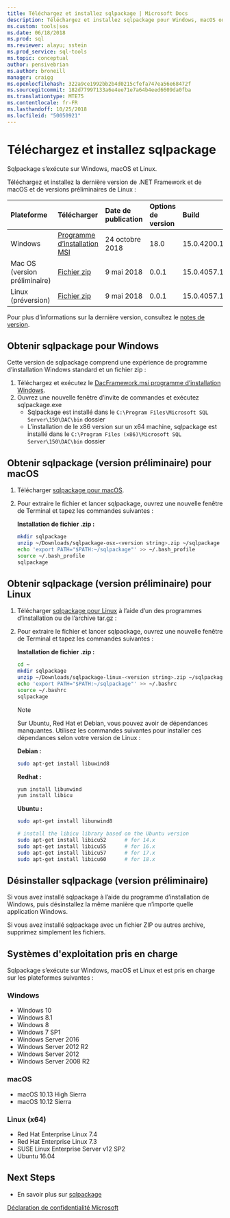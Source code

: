 ```yaml
---
title: Téléchargez et installez sqlpackage | Microsoft Docs
description: Téléchargez et installez sqlpackage pour Windows, macOS ou Linux
ms.custom: tools|sos
ms.date: 06/18/2018
ms.prod: sql
ms.reviewer: alayu; sstein
ms.prod_service: sql-tools
ms.topic: conceptual
author: pensivebrian
ms.author: broneill
manager: craigg
ms.openlocfilehash: 322a9ce1992bb2b4d0215cfefa747ea56e68472f
ms.sourcegitcommit: 182d77997133a6e4ee71e7a64b4eed6609da0fba
ms.translationtype: MTE75
ms.contentlocale: fr-FR
ms.lasthandoff: 10/25/2018
ms.locfileid: "50050921"
---
```

# <a name="download-and-install-sqlpackage"></a>Téléchargez et installez sqlpackage

Sqlpackage s’exécute sur Windows, macOS et Linux.

Téléchargez et installez la dernière version de .NET Framework et de macOS et de versions préliminaires de Linux :

|Plateforme|Télécharger|Date de publication|Options de version|Build
|:---|:---|:---|:---|:---|
|Windows|[Programme d’installation MSI](https://go.microsoft.com/fwlink/?linkid=2033947)|24 octobre 2018|18.0|15.0.4200.1|
|Mac OS (version préliminaire)|[Fichier zip](https://go.microsoft.com/fwlink/?linkid=873927)|9 mai 2018 |0.0.1|15.0.4057.1|
|Linux (préversion)|[Fichier zip](https://go.microsoft.com/fwlink/?linkid=873926)|9 mai 2018 |0.0.1|15.0.4057.1|

Pour plus d’informations sur la dernière version, consultez le [notes de version](sqlpackage-release-notes.md).

## <a name="get-sqlpackage-for-windows"></a>Obtenir sqlpackage pour Windows

Cette version de sqlpackage comprend une expérience de programme d’installation Windows standard et un fichier zip : 

1. Téléchargez et exécutez le [DacFramework.msi programme d’installation Windows](https://go.microsoft.com/fwlink/?linkid=2033947).
2. Ouvrez une nouvelle fenêtre d’invite de commandes et exécutez sqlpackage.exe
    - Sqlpackage est installé dans le ```C:\Program Files\Microsoft SQL Server\150\DAC\bin``` dossier
    - L’installation de le x86 version sur un x64 machine, sqlpackage est installé dans le ```C:\Program Files (x86)\Microsoft SQL Server\150\DAC\bin``` dossier

## <a name="get-sqlpackage-preview-for-macos"></a>Obtenir sqlpackage (version préliminaire) pour macOS

1. Télécharger [sqlpackage pour macOS](https://go.microsoft.com/fwlink/?linkid=873927).
2. Pour extraire le fichier et lancer sqlpackage, ouvrez une nouvelle fenêtre de Terminal et tapez les commandes suivantes :

   **Installation de fichier .zip :**

   ```bash
   mkdir sqlpackage
   unzip ~/Downloads/sqlpackage-osx-<version string>.zip ~/sqlpackage 
   echo 'export PATH="$PATH:~/sqlpackage"' >> ~/.bash_profile
   source ~/.bash_profile
   sqlpackage
   ```

## <a name="get-sqlpackage-preview-for-linux"></a>Obtenir sqlpackage (version préliminaire) pour Linux

1. Télécharger [sqlpackage pour Linux](https://go.microsoft.com/fwlink/?linkid=873926) à l’aide d’un des programmes d’installation ou de l’archive tar.gz :
2. Pour extraire le fichier et lancer sqlpackage, ouvrez une nouvelle fenêtre de Terminal et tapez les commandes suivantes :

   **Installation de fichier .zip :**

   ```bash
   cd ~
   mkdir sqlpackage
   unzip ~/Downloads/sqlpackage-linux-<version string>.zip ~/sqlpackage 
   echo 'export PATH="$PATH:~/sqlpackage"' >> ~/.bashrc
   source ~/.bashrc
   sqlpackage
   ```

   > [!NOTE]
   > Sur Ubuntu, Red Hat et Debian, vous pouvez avoir de dépendances manquantes. Utilisez les commandes suivantes pour installer ces dépendances selon votre version de Linux :

   **Debian :**

   ```bash
   sudo apt-get install libuwind8
   ```

   **Redhat :**

   ```bash
   yum install libunwind
   yum install libicu
   ```

   **Ubuntu :**

   ```bash
   sudo apt-get install libunwind8

   # install the libicu library based on the Ubuntu version
   sudo apt-get install libicu52      # for 14.x
   sudo apt-get install libicu55      # for 16.x
   sudo apt-get install libicu57      # for 17.x
   sudo apt-get install libicu60      # for 18.x
   ```

## <a name="uninstall-sqlpackage-preview"></a>Désinstaller sqlpackage (version préliminaire)

Si vous avez installé sqlpackage à l’aide du programme d’installation de Windows, puis désinstallez la même manière que n’importe quelle application Windows.

Si vous avez installé sqlpackage avec un fichier ZIP ou autres archive, supprimez simplement les fichiers.

## <a name="supported-operating-systems"></a>Systèmes d'exploitation pris en charge

Sqlpackage s’exécute sur Windows, macOS et Linux et est pris en charge sur les plateformes suivantes :

### <a name="windows"></a>Windows

- Windows 10
- Windows 8.1
- Windows 8
- Windows 7 SP1
- Windows Server 2016
- Windows Server 2012 R2
- Windows Server 2012
- Windows Server 2008 R2

### <a name="macos"></a>macOS

- macOS 10.13 High Sierra
- macOS 10.12 Sierra

### <a name="linux-x64"></a>Linux (x64)

- Red Hat Enterprise Linux 7.4
- Red Hat Enterprise Linux 7.3
- SUSE Linux Enterprise Server v12 SP2
- Ubuntu 16.04

## <a name="next-steps"></a>Next Steps

- En savoir plus sur [sqlpackage](sqlpackage.md)

[Déclaration de confidentialité Microsoft](https://go.microsoft.com/fwlink/?LinkId=521839)
